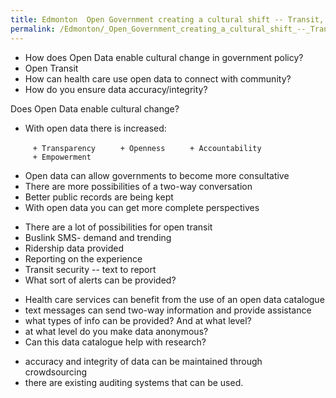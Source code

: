 ```yaml
---
title: Edmonton  Open Government creating a cultural shift -- Transit, health care, and all services
permalink: /Edmonton/_Open_Government_creating_a_cultural_shift_--_Transit,_health_care,_and_all_services/
---
```


-   How does Open Data enable cultural change in government policy?
-   Open Transit
-   How can health care use open data to connect with community?
-   How do you ensure data accuracy/integrity?

Does Open Data enable cultural change?

-   With open data there is increased:

`     + Transparency`
`     + Openness`
`     + Accountability`
`     + Empowerment `

-   Open data can allow governments to become more consultative
-   There are more possibilities of a two-way conversation
-   Better public records are being kept
-   With open data you can get more complete perspectives

<!-- -->

-   There are a lot of possibilities for open transit
-   Buslink SMS- demand and trending
-   Ridership data provided
-   Reporting on the experience
-   Transit security -- text to report
-   What sort of alerts can be provided?

<!-- -->

-   Health care services can benefit from the use of an open data catalogue
-   text messages can send two-way information and provide assistance
-   what types of info can be provided? And at what level?
-   at what level do you make data anonymous?
-   Can this data catalogue help with research?

<!-- -->

-   accuracy and integrity of data can be maintained through crowdsourcing
-   there are existing auditing systems that can be used.
